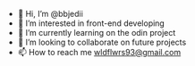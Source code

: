 - 👋 Hi, I’m @bbjedii
- 👀 I’m interested in front-end developing
- 🌱 I’m currently learning on the odin project
- 💞️ I’m looking to collaborate on future projects
- 📫 How to reach me wldflwrs93@gmail.com
